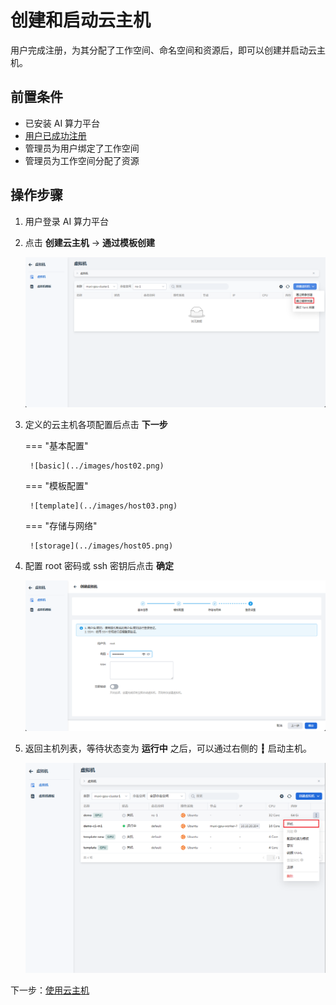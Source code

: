 # 创建和启动云主机

用户完成注册，为其分配了工作空间、命名空间和资源后，即可以创建并启动云主机。

## 前置条件

- 已安装 AI 算力平台
- [用户已成功注册](../register/index.md)
- 管理员为用户绑定了工作空间
- 管理员为工作空间分配了资源

## 操作步骤

1. 用户登录 AI 算力平台
1. 点击 **创建云主机** -> **通过模板创建**

    ![create](../images/host01.png)

1. 定义的云主机各项配置后点击 **下一步**

    === "基本配置"

        ![basic](../images/host02.png)

    === "模板配置"

        ![template](../images/host03.png)

    === "存储与网络"

        ![storage](../images/host05.png)

1. 配置 root 密码或 ssh 密钥后点击 **确定**

    ![pass](../images/host06.png)

1. 返回主机列表，等待状态变为 **运行中** 之后，可以通过右侧的 **┇** 启动主机。

    ![pass](../images/host07.png)

下一步：[使用云主机](./usehost.md)
